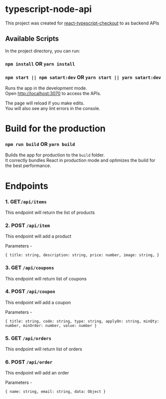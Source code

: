 # typescript-node-api

This project was created for [react-typescript-checkout](https://github.com/govindamandal/react-typescript-checkout/) to as backend APIs

## Available Scripts

In the project directory, you can run:

### `npm install` OR `yarn install`

### `npm start || npm satart:dev` OR `yarn start || yarn satart:dev`

Runs the app in the development mode.\
Open [http://localhost:3070](http://localhost:3070) to access the APIs.

The page will reload if you make edits.\
You will also see any lint errors in the console.

# Build for the production

### `npm run build` OR `yarn build`

Builds the app for production to the `build` folder.\
It correctly bundles React in production mode and optimizes the build for the best performance.

# Endpoints

### 1. GET`/api/items`

This endpoint will return the list of products

### 2. POST `/api/item`

This endpoint will add a product

Parameters -

`{ title: string, description: string, price: number, image: string, }`

### 3. GET `/api/coupons`

This endpoint will return list of coupons

### 4. POST `/api/coupon`

This endpoint will add a coupon

Parameters -

`{ title: string, code: string, type: string, applyOn: string, minQty: number, minOrder: number, value: number }`

### 5. GET `/api/orders`

This endpoint will return list of orders

### 6. POST `/api/order`

This endpoint will add an order

Parameters -

`{ name: string, email: string, data: Object }`
